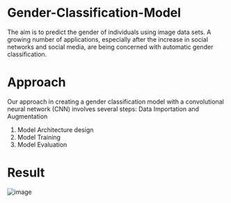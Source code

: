 # Gender-Classification-Model
The aim is to predict the gender of individuals using image data sets. 
A growing number of applications, especially after the increase in social networks and social media, 
are being concerned with automatic gender classification.

# Approach
Our approach in creating a gender classification model with a convolutional neural network (CNN) involves several steps:
Data Importation and Augmentation
1. Model Architecture design 
2. Model Training
3. Model Evaluation 

# Result
![image](https://user-images.githubusercontent.com/55154145/234728691-59940c62-d20e-431f-937a-799d01498614.png)
